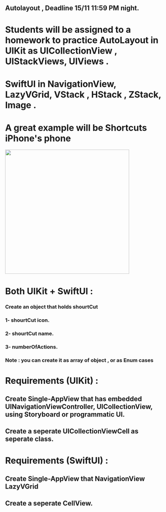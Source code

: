 ## Autolayout , Deadline 15/11 11:59 PM night.


# Students will be assigned to a homework to practice AutoLayout in UIKit as UICollectionView , UIStackViews, UIViews . 
# SwiftUI in NavigationView, LazyVGrid, VStack , HStack , ZStack, Image . 
# A great example will be Shortcuts iPhone's phone



<img src = https://user-images.githubusercontent.com/34104180/141687020-27068cd4-ce78-4a0b-882a-2d2445444e85.PNG width="400" hieght="400" />




# Both UIKit + SwiftUI :
### Create an object that holds shourtCut 
### 1- shourtCut icon. 
### 2- shourtCut name.  
### 3- numberOfActions.

### Note : you can create it as array of object , or as Enum cases

# Requirements (UIKit) : 
## Create Single-AppView that has embedded UINavigationViewController,  UICollectionView, using Storyboard or programmatic UI. 
## Create a seperate UICollectionViewCell as seperate class. 

# Requirements (SwiftUI) : 
## Create Single-AppView that NavigationView LazyVGrid
## Create a seperate CellView.





